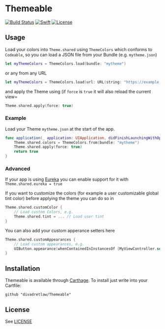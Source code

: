 # Themeable

[![Build Status](https://img.shields.io/travis/divadretlaw/Themeable.svg?style=flat-square)](https://travis-ci.org/divadretlaw/Themeable)
[![Swift](https://img.shields.io/badge/swift-4.0-orange.svg?style=flat-square)](https://swift.org)
[![License](https://img.shields.io/github/license/divadretlaw/Themeable.svg?style=flat-square)](LICENSE)

## Usage

Load your colors into `Theme.shared` using `ThemeColors` which conforms to `Codeable`, so you can load a JSON file from your Bundle (e.g. `mytheme.json`)

```swift
let myThemeColors = ThemeColors.load(bundle: "mytheme")
```

or any from any URL

```swift
let myThemeColors = ThemeColors.load(url: URL(string: "https://example.com/mytheme.json")!)
```

and apply the Theme using (if `force` is `true` it will also reload the current view=

```swift
Theme.shared.apply(force: true)
```

### Example

Load your Theme `mytheme.json` at the start of the app.

```swift
func application(_ application: UIApplication, didFinishLaunchingWithOptions launchOptions: [UIApplicationLaunchOptionsKey: Any]?) -> Bool {
    Theme.shared.colors = ThemeColors.from(bundle: "mytheme")
    Theme.shared.apply(force: true)
    return true
}
```

### Advanced

If your app is using [Eureka](https://github.com/xmartlabs/Eureka) you can enable support for it with `Theme.shared.eureka = true`

If you want to customize the colors (for example a user customizable global tint color) before applying the theme you can do so in 

```swift
Theme.shared.customColor {
	// Load custom Colors, e.g.
	Theme.shared.tint = ... // Load user tint 
}
```

You can also add your custom apperance setters here

```swift
Theme.shared.customAppearances {
	// Load custom appearances, e.g.
	UIButton.appearance(whenContainedInInstancesOf [MyViewController.self]).backgroundColor = .green
}
```

## Installation

Themeable is available through [Carthage](https://github.com/Carthage/Carthage). To install just write into your Cartfile:
 
```
github "divadretlaw/Themeable"
```

## License

See [LICENSE](LICENSE)
